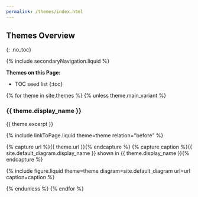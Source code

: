 ```yaml
---
permalink: /themes/index.html
---
```

## Themes Overview
{: .no_toc}

{% include secondaryNavigation.liquid %}

**Themes on this Page:**

* TOC seed list
{:toc}

{% for theme in site.themes %}
{% unless theme.main_variant %}

### {{ theme.display_name }}

{{ theme.excerpt }}

{% include linkToPage.liquid theme=theme relation="before" %}

{% capture url %}{{ theme.url }}{% endcapture %}
{% capture caption %}{{ site.default_diagram.display_name }} shown in {{ theme.display_name }}{% endcapture %}

{% include figure.liquid theme=theme diagram=site.default_diagram url=url caption=caption %}

{% endunless %}
{% endfor %}
